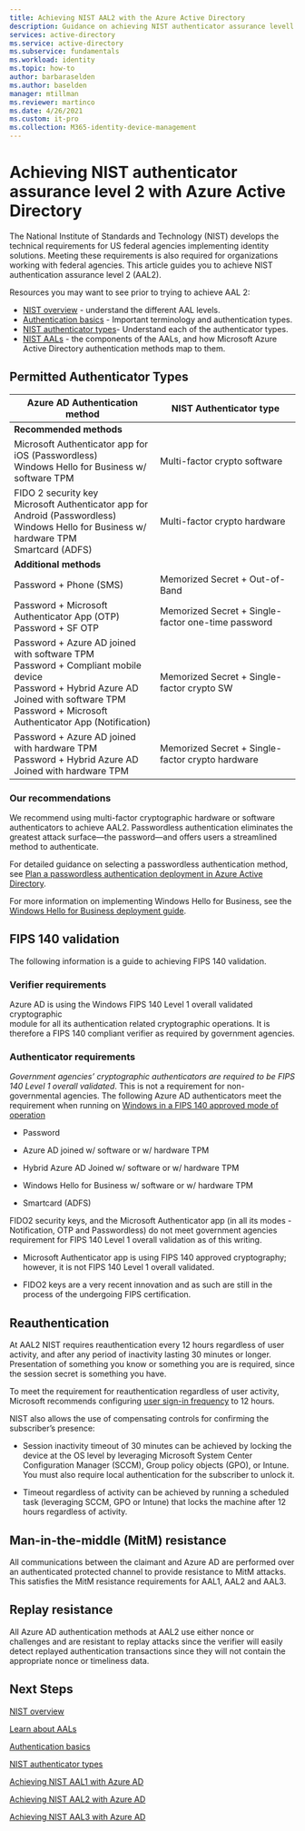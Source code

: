 ```yaml
---
title: Achieving NIST AAL2 with the Azure Active Directory
description: Guidance on achieving NIST authenticator assurance levell 2 (AAL 2) with Azure Active Directory.
services: active-directory 
ms.service: active-directory
ms.subservice: fundamentals
ms.workload: identity
ms.topic: how-to
author: barbaraselden
ms.author: baselden
manager: mtillman
ms.reviewer: martinco
ms.date: 4/26/2021
ms.custom: it-pro
ms.collection: M365-identity-device-management
---
```



# Achieving NIST authenticator assurance level 2 with Azure Active Directory

The National Institute of Standards and Technology (NIST) develops the technical requirements for US federal agencies implementing identity solutions. Meeting these requirements is also required for organizations working with federal agencies. This article guides you to achieve NIST authentication assurance level 2 (AAL2). 

Resources you may want to see prior to trying to achieve AAL 2:
* [NIST overview](nist-overview.md) - understand the different AAL levels.
* [Authentication basics](nist-authentication-basics) - Important terminology and authentication types.
* [NIST authenticator types](nist-authenticator-types.md)- Understand each of the authenticator types.
* [NIST AALs](nist-about-autheticator-assurance-levels) - the components of the AALs, and how Microsoft Azure Active Directory authentication methods map to them.

## Permitted Authenticator Types


| Azure AD Authentication method| NIST Authenticator type | 
| - | - |
| **Recommended methods** |   | 
| Microsoft Authenticator app for iOS (Passwordless)<br>Windows Hello for Business w/ software TPM | Multi-factor crypto software |
| FIDO 2 security key<br>Microsoft Authenticator app for Android (Passwordless)<br>Windows Hello for Business w/ hardware TPM<br>Smartcard (ADFS) | Multi-factor crypto hardware |
| **Additional methods** |  |
| Password + Phone (SMS) | Memorized Secret + Out-of-Band |
| Password + Microsoft Authenticator App (OTP)<br>Password + SF OTP | Memorized Secret +  ‎Single-factor one-time password |
| Password + Azure AD joined with software TPM <br>Password + Compliant mobile device<br>Password + Hybrid Azure AD Joined with software TPM <br>Password + Microsoft Authenticator App (Notification) | Memorized Secret + ‎Single-factor crypto SW |
| Password + Azure AD joined with hardware TPM <br>Password + Hybrid Azure AD Joined with hardware TPM | Memorized Secret + ‎Single-factor crypto hardware |


### Our recommendations

We recommend using multi-factor cryptographic hardware or software authenticators to achieve AAL2. Passwordless authentication eliminates the greatest attack surface—the password—and offers users a streamlined method to authenticate. 

For detailed guidance on selecting a passwordless authentication method, see [Plan a passwordless authentication deployment in Azure Active Directory](https://docs.microsoft.com/azure/active-directory/authentication/howto-authentication-passwordless-deployment).

For more information on implementing Windows Hello for Business, see the [Windows Hello for Business deployment guide](https://docs.microsoft.com/windows/security/identity-protection/hello-for-business/hello-deployment-guide).

## FIPS 140 validation

The following information is a guide to achieving FIPS 140 validation.

### Verifier requirements

Azure AD is using the Windows FIPS 140 Level 1 overall validated cryptographic   
‎module for all its authentication related cryptographic operations. It is therefore a FIPS 140 compliant verifier as required by government agencies.

### Authenticator requirements

*Government agencies’ cryptographic authenticators are required to be FIPS 140 Level 1 overall validated*. This is not a requirement for non-governmental agencies. The following Azure AD authenticators meet the requirement when running on [Windows in a FIPS 140 approved mode of operation](https://docs.microsoft.com/windows/security/threat-protection/fips-140-validation)

* Password

* Azure AD joined w/ software or w/ hardware TPM

* Hybrid Azure AD Joined w/ software or w/ hardware TPM

* Windows Hello for Business w/ software or w/ hardware TPM

* Smartcard (ADFS) 

FIDO2 security keys, and the Microsoft Authenticator app (in all its modes - Notification, OTP and Passwordless) do not meet government agencies requirement for FIPS 140 Level 1 overall validation as of this writing.

* Microsoft Authenticator app is using FIPS 140 approved cryptography; however, it is not FIPS 140 Level 1 overall validated. 

* FIDO2 keys are a very recent innovation and as such are still in the process of the undergoing FIPS certification.

## Reauthentication 

At AAL2 NIST requires reauthentication every 12 hours regardless of user activity, and after any period of inactivity lasting 30 minutes or longer. Presentation of something you know or something you are is required, since the session secret is something you have.

To meet the requirement for reauthentication regardless of user activity, Microsoft recommends configuring [user sign-in frequency](https://docs.microsoft.com/azure/active-directory/conditional-access/howto-conditional-access-session-lifetime) to 12 hours. 

NIST also allows the use of compensating controls for confirming the subscriber’s presence:

* Session inactivity timeout of 30 minutes can be achieved by locking the device at the OS level by leveraging Microsoft System Center Configuration Manager (SCCM), Group policy objects (GPO), or Intune. You must also require local authentication for the subscriber to unlock it.

* Timeout regardless of activity can be achieved by running a scheduled task (leveraging SCCM, GPO or Intune) that locks the machine after 12 hours regardless of activity.

## Man-in-the-middle (MitM) resistance 

All communications between the claimant and Azure AD are performed over an authenticated protected channel to provide resistance to MitM attacks. This satisfies the MitM resistance requirements for AAL1, AAL2 and AAL3.

## Replay resistance

All Azure AD authentication methods at AAL2 use either nonce or challenges and are resistant to replay attacks since the verifier will easily detect replayed authentication transactions since they will not contain the appropriate nonce or timeliness data.

## Next Steps 

[NIST overview](nist-overview.md)

[Learn about AALs](nist-about-authenticator-assurance-levels.md)

[Authentication basics](nist-authentication-basics.md)

[NIST authenticator types](nist-authenticator-types.md)

[Achieving NIST AAL1 with Azure AD](nist-authenticator-assurance-level-1)

[Achieving NIST AAL2 with Azure AD](nist-authenticator-assurance-level-2)

[Achieving NIST AAL3 with Azure AD](nist-authenticator-assurance-level-3) 